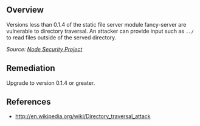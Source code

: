 ## Overview

Versions less than 0.1.4 of the static file server module fancy-server are vulnerable to directory traversal. An attacker can provide input such as `../` to read files outside of the served directory.

_Source: [Node Security Project](https://nodesecurity.io/advisories/9)_

## Remediation

Upgrade to version 0.1.4 or greater.

## References
- http://en.wikipedia.org/wiki/Directory_traversal_attack
